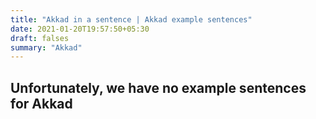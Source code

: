 ```yaml
---
title: "Akkad in a sentence | Akkad example sentences"
date: 2021-01-20T19:57:50+05:30
draft: falses
summary: "Akkad"
---
```

## Unfortunately, we have no example sentences for Akkad                 
